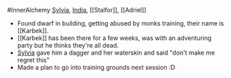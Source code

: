 #InnerAlchemy 
[Sylvia](PCs/Past/Sylvia.md), [India](PCs/Current/India.md), [[Stalfor]], [[Adriel]]

- Found dwarf in building, getting abused by monks training, their name is [[Karbek]].
- [[Karbek]] has been there for a few weeks, was with an adventuring party but he thinks they're all dead. 
- [Sylvia](PCs/Past/Sylvia.md) gave him a dagger and her waterskin and said "don't make me regret this"
- Made a plan to go into training grounds next session :D